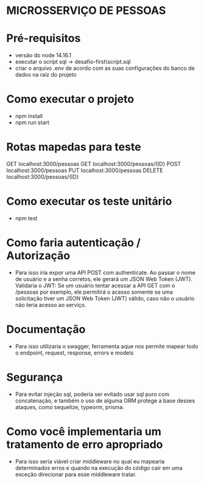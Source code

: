 # MICROSSERVIÇO DE PESSOAS

# Pré-requisitos
- versão do node 14.16.1
- executar o script sql -> desafio-first\script.sql
- criar o arquivo .env de acordo com as suas configurações do banco de dados na raiz do projeto

# Como executar o projeto
- npm install 
- npm run start

# Rotas mapedas para teste
GET localhost:3000/pessoas
GET localhost:3000/pessoas/{ID}
POST localhost:3000/pessoas
PUT localhost:3000/pessoas
DELETE localhost:3000/pessoas/{ID}

# Como executar os teste unitário
- npm test

# Como faria autenticação / Autorização
 - Para isso iria expor uma API POST com  authenticate. Ao passar o nome de usuário e a senha corretos, ele gerará um JSON Web Token (JWT). Validaria o JWT: Se um usuário tentar acessar a API GET com o /pessoas por exemplo, ele permitirá o acesso somente se uma solicitação tiver um JSON Web Token (JWT) válido, caso não o usuário não teria acesso ao serviço.

 # Documentação
 - Para isso utilizaria o swagger, ferramenta aque nos permite mapear todo o endpoint, request, response, errors e models

 # Segurança
 - Para evitar injeção sql, poderia ser evitado usar sql puro com concatenação, e também o uso de alguma ORM protege a base desses ataques, como sequelize, typeorm, prisma. 

 # Como você implementaria um tratamento de erro apropriado
 - Para isso seria viável criar middleware no qual eu mapearia determinados erros e quando na execução do código cair em uma exceção direcionar para esse middleware tratar.
